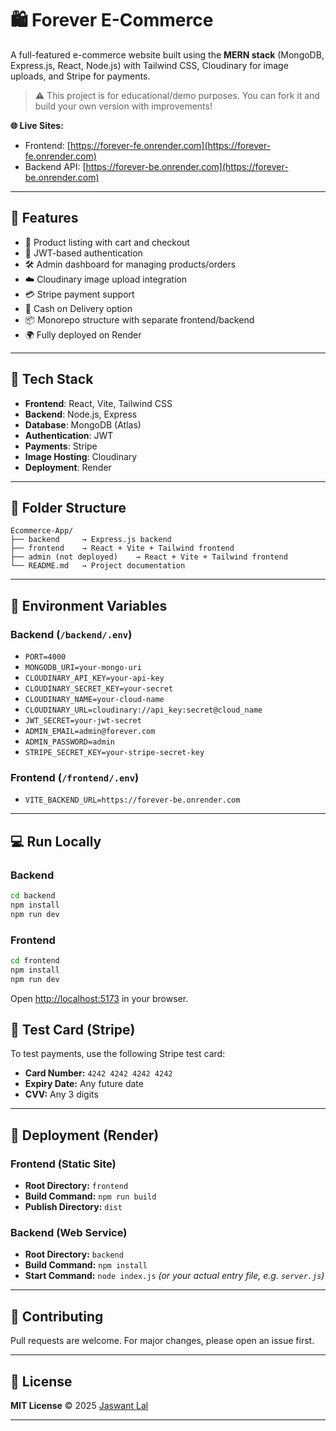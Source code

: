 # 🛍️ Forever E-Commerce

A full-featured e-commerce website built using the **MERN stack** (MongoDB, Express.js, React, Node.js) with Tailwind CSS, Cloudinary for image uploads, and Stripe for payments.

> ⚠️ This project is for educational/demo purposes. You can fork it and build your own version with improvements!

**🌐 Live Sites:**
- Frontend: [https://forever-fe.onrender.com](https://forever-fe.onrender.com)
- Backend API: [https://forever-be.onrender.com](https://forever-be.onrender.com)

---

## 🚀 Features

- 🛒 Product listing with cart and checkout
- 🔐 JWT-based authentication
- 🛠️ Admin dashboard for managing products/orders
- ☁️ Cloudinary image upload integration
- 💳 Stripe payment support
- 🚚 Cash on Delivery option
- 📦 Monorepo structure with separate frontend/backend
- 🌍 Fully deployed on Render

---

## 🧰 Tech Stack

- **Frontend**: React, Vite, Tailwind CSS
- **Backend**: Node.js, Express
- **Database**: MongoDB (Atlas)
- **Authentication**: JWT
- **Payments**: Stripe
- **Image Hosting**: Cloudinary
- **Deployment**: Render

---

## 📁 Folder Structure

```
Ecommerce-App/
├── backend     → Express.js backend
├── frontend    → React + Vite + Tailwind frontend
├── admin (not deployed)    → React + Vite + Tailwind frontend
└── README.md   → Project documentation
```

---

## 🔧 Environment Variables

### Backend (`/backend/.env`)
- `PORT=4000`
- `MONGODB_URI=your-mongo-uri`
- `CLOUDINARY_API_KEY=your-api-key`
- `CLOUDINARY_SECRET_KEY=your-secret`
- `CLOUDINARY_NAME=your-cloud-name`
- `CLOUDINARY_URL=cloudinary://api_key:secret@cloud_name`
- `JWT_SECRET=your-jwt-secret`
- `ADMIN_EMAIL=admin@forever.com`
- `ADMIN_PASSWORD=admin`
- `STRIPE_SECRET_KEY=your-stripe-secret-key`

### Frontend (`/frontend/.env`)
- `VITE_BACKEND_URL=https://forever-be.onrender.com`

---

## 💻 Run Locally

### Backend
```bash
cd backend
npm install
npm run dev
```

### Frontend

```bash
cd frontend
npm install
npm run dev
```

Open [http://localhost:5173](http://localhost:5173) in your browser.

## 🧪 Test Card (Stripe)

To test payments, use the following Stripe test card:

- **Card Number:** `4242 4242 4242 4242`  
- **Expiry Date:** Any future date  
- **CVV:** Any 3 digits  

---

## 🚀 Deployment (Render)

### Frontend (Static Site)

- **Root Directory:** `frontend`  
- **Build Command:** `npm run build`  
- **Publish Directory:** `dist`

### Backend (Web Service)

- **Root Directory:** `backend`  
- **Build Command:** `npm install`  
- **Start Command:** `node index.js` *(or your actual entry file, e.g. `server.js`)*

---

## 🤝 Contributing

Pull requests are welcome. For major changes, please open an issue first.

---

## 📄 License

**MIT License** © 2025 [Jaswant Lal](https://github.com/jaswantlw)

---
